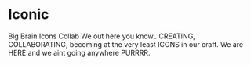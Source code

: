 # Iconic
Big Brain Icons Collab
We out here you know.. CREATING, COLLABORATING, becoming at the very least ICONS in our craft. We are HERE and we aint going anywhere PURRRR.
